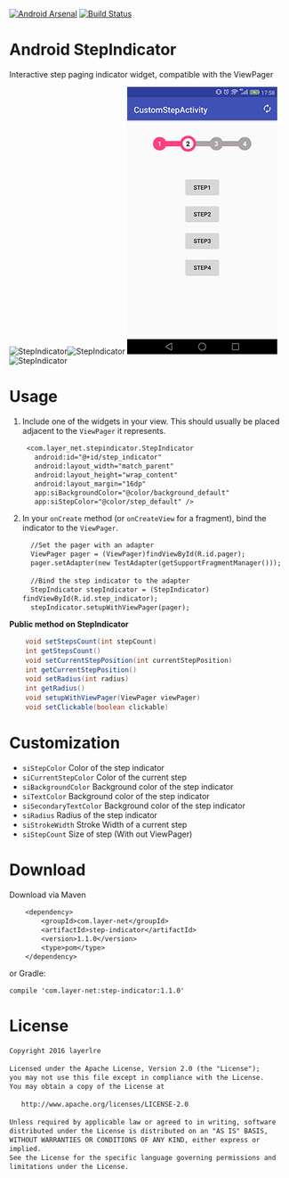[![Android Arsenal](https://img.shields.io/badge/Android%20Arsenal-StepIndicator-green.svg?style=true)](https://android-arsenal.com/details/1/5013) [![Build Status](https://api.travis-ci.org/layerlre/StepIndicator.svg?branch=master)](https://api.travis-ci.org/layerlre/StepIndicator)
# Android StepIndicator

Interactive step paging indicator widget, compatible with the ViewPager

![StepIndicator](https://github.com/layerlre/StepIndicator/raw/master/images/port4.gif)![StepIndicator](https://github.com/layerlre/StepIndicator/raw/master/images/port6.gif)
![StepIndicator](https://github.com/layerlre/StepIndicator/raw/master/images/custom_step.png)
![StepIndicator](https://github.com/layerlre/StepIndicator/raw/master/images/land6.gif)
# Usage
  1. Include one of the widgets in your view. This should usually be placed
     adjacent to the `ViewPager` it represents.

          <com.layer_net.stepindicator.StepIndicator
            android:id="@+id/step_indicator"
            android:layout_width="match_parent"
            android:layout_height="wrap_content"
            android:layout_margin="16dp"
            app:siBackgroundColor="@color/background_default"
            app:siStepColor="@color/step_default" />

  2. In your `onCreate` method (or `onCreateView` for a fragment), bind the
     indicator to the `ViewPager`.

           //Set the pager with an adapter
           ViewPager pager = (ViewPager)findViewById(R.id.pager);
           pager.setAdapter(new TestAdapter(getSupportFragmentManager()));

           //Bind the step indicator to the adapter
           StepIndicator stepIndicator = (StepIndicator) findViewById(R.id.step_indicator);
           stepIndicator.setupWithViewPager(pager);


**Public method on StepIndicator**
```java
    void setStepsCount(int stepCount)
    int getStepsCount()
    void setCurrentStepPosition(int currentStepPosition)
    int getCurrentStepPosition()
    void setRadius(int radius)
    int getRadius()
    void setupWithViewPager(ViewPager viewPager)
    void setClickable(boolean clickable)
```

# Customization
 * `siStepColor` Color of the step indicator
 * `siCurrentStepColor` Color of the current step
 * `siBackgroundColor` Background color of the step indicator
 * `siTextColor` Background color of the step indicator
 * `siSecondaryTextColor` Background color of the step indicator
 * `siRadius` Radius of the step indicator
 * `siStrokeWidth` Stroke Width of a current step
 * `siStepCount` Size of step (With out ViewPager)

# Download
Download via Maven

        <dependency>
            <groupId>com.layer-net</groupId>
            <artifactId>step-indicator</artifactId>
            <version>1.1.0</version>
            <type>pom</type>
        </dependency>

or Gradle:

    compile 'com.layer-net:step-indicator:1.1.0'


# License

    Copyright 2016 layerlre

    Licensed under the Apache License, Version 2.0 (the "License");
    you may not use this file except in compliance with the License.
    You may obtain a copy of the License at

       http://www.apache.org/licenses/LICENSE-2.0

    Unless required by applicable law or agreed to in writing, software
    distributed under the License is distributed on an "AS IS" BASIS,
    WITHOUT WARRANTIES OR CONDITIONS OF ANY KIND, either express or implied.
    See the License for the specific language governing permissions and
    limitations under the License.

